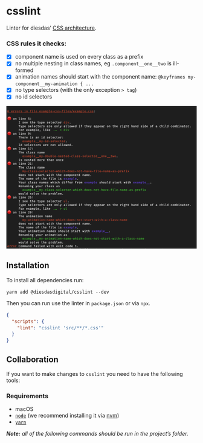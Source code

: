 # csslint

Linter for diesdas’ [CSS architecture](https://diesdas.digital/wiki/life-as-a-developer/how-we-write-css).

### CSS rules it checks:

- [x] component name is used on every class as a prefix
- [x] no multiple nesting in class names, eg `.component__one__two` is ill-formed
- [x] animation names should start with the component name: `@keyframes my-component__my-animation { ...`
- [x] no type selectors (with the only exception `> tag`)
- [x] no id selectors

![Screen shot of error messages](diesdas-css-linter-screenshot.png)

## Installation

To install all dependencies run:

```
yarn add @diesdasdigital/csslint --dev
```

Then you can run use the linter in `package.json` or via `npx`.

```json
{
  "scripts": {
    "lint": "csslint 'src/**/*.css'"
  }
}
```

## Collaboration

If you want to make changes to `csslint` you need to have the following tools:

### Requirements

- macOS
- [`node`](https://nodejs.org/en/) (we recommend installing it via [nvm](https://github.com/creationix/nvm))
- [`yarn`](https://yarnpkg.com)

**_Note:_** _all of the following commands should be run in the project’s folder._
